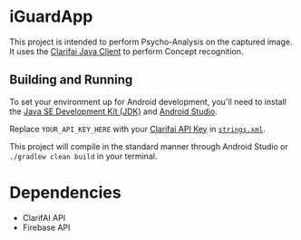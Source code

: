 # iGuardApp
This project is intended to perform Psycho-Analysis on the captured image. It uses the [Clarifai Java Client](https://github.com/Clarifai/clarifai-java) to perform Concept recognition.

## Building and Running
To set your environment up for Android development, you'll need to install the
[Java SE Development Kit (JDK)](http://www.oracle.com/technetwork/java/javase/downloads/jdk8-downloads-2133151.html)
and [Android Studio](https://developer.android.com/studio/index.html).

Replace `YOUR_API_KEY_HERE` with your [Clarifai API Key](http://blog.clarifai.com/introducing-api-keys-a-safer-way-to-authenticate-your-applications/) in [`strings.xml`](app/src/main/res/values/strings.xml).

This project will compile in the standard manner through Android Studio or `./gradlew clean build` in your terminal.

# Dependencies
- ClarifAI API
- Firebase API

